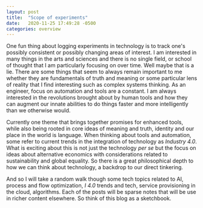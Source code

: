 ```yaml
---
layout: post
title:  "Scope of experiments"
date:   2020-11-25 17:49:28 -0500
categories: overview
---
```


One fun thing about logging experiments in technology is to track one's possibly consistent or possibly changing areas of interest. I am interested in many things in the arts and sciences and there is no single field, or school of thought that I am particularly focusing on over time. Well maybe that is a lie. There are some things that seem to always remain important to me whether they are fundamentals of truth and meaning or some particular lens of reality that I find interesting such as complex systems thinking. As an engineer, focus on automation and tools are a constant. I am always interested in the revolutions brought about by human tools and how they can augment our innate abilities to do things faster and more intelligently than we otherwise would.

Currently one theme that brings together promises for enhanced tools, while also being rooted in core ideas of meaning and truth, identity and our place in the world is language. When thinking about tools and automation, some refer to current trends in the integration of technology as _Industry 4.0_. What is exciting about this is not just the technology _per se_ but the focus on ideas about alternative economics with considerations related to sustainability and global equality. So there is a great philosophical depth to how we can think about technology, a backdrop to our direct tinkering.

And so I will take a random walk though some tech topics related to AI, process and flow optimization, _I 4.0_ trends and tech, service provisioning in the cloud, algorithms. Each of the posts will be sparse notes that will be use in richer content elsewhere. So think of this blog as a sketchbook.

